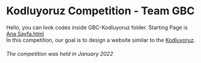 # Kodluyoruz Competition - Team GBC
Hello, you can look codes inside GBC-Kodluyoruz folder. Starting Page is [Ana Sayfa.html](https://github.com/mymermer/GBC-Kodluyoruz/blob/main/GBC-Kodluyoruz/Ana%20Sayfa.html "Home Page") \
In this competition, our goal is to design a website similar to the  [Kodluyoruz](https://www.kodluyoruz.org/ "Kodluyoruz Home Page").
###### _The competition was held in January 2022_
